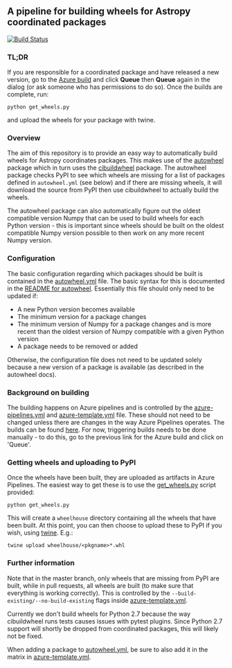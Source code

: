 ## A pipeline for building wheels for Astropy coordinated packages

[![Build Status](https://dev.azure.com/astropy-project/wheel-forge/_apis/build/status/astropy.wheel-forge?branchName=master)](https://dev.azure.com/astropy-project/wheel-forge/_build/latest?definitionId=1&branchName=master)

### TL;DR

If you are responsible for a coordinated package and have released a
new version, go to the [Azure build](https://dev.azure.com/astropy-project/wheel-forge/_build/) and click **Queue** then **Queue** again in the dialog (or ask someone who has permissions to do so). Once the builds are complete, run:

    python get_wheels.py

and upload the wheels for your package with twine.

### Overview

The aim of this repository is to provide an easy way to automatically
build wheels for Astropy coordinates packages. This makes use of the
[autowheel](https://github.com/astrofrog/autowheel) package which in
turn uses the [cibuildwheel](https://github.com/joerick/cibuildwheel)
package. The autowheel package checks PyPI to see which wheels are
missing for a list of packages defined in ``autowheel.yml`` (see below)
and if there are missing wheels, it will download the source from
PyPI then use cibuildwheel to actually build the wheels.

The autowheel package can also automatically figure out the oldest
compatible version Numpy that can be used to build wheels for each
Python version - this is important since wheels should be built on
the oldest compatible Numpy version possible to then work on any
more recent Numpy version.

### Configuration

The basic configuration regarding which packages should be built is contained in the [autowheel.yml](https://github.com/astropy/wheel-forge/blob/master/autowheel.yml) file. The basic syntax for this is documented in the
[README for autowheel](https://github.com/astrofrog/autowheel/blob/master/README.rst). Essentially this file should only need to be
updated if:

* A new Python version becomes available
* The minimum version for a package changes
* The minimum version of Numpy for a package changes and is more recent than the oldest version of Numpy compatible with a given Python version
* A package needs to be removed or added

Otherwise, the configuration file does not need to be updated solely
because a new version of a package is available (as described in the
autowheel docs).

### Background on building

The building happens on Azure pipelines and is controlled by the [azure-pipelines.yml](https://github.com/astropy/wheel-forge/blob/master/azure-pipelines.yml) and [azure-template.yml](https://github.com/astropy/wheel-forge/blob/master/azure-template.yml) file. These should not need to be changed unless there are changes in the way Azure Pipelines operates.
The builds can be found [here](https://dev.azure.com/astropy-project/wheel-forge/_build/). For now, triggering builds needs to be done manually - to do this, go to the previous link for the Azure build and click on 'Queue'.

### Getting wheels and uploading to PyPI

Once the wheels have been built, they are uploaded as artifacts in Azure Pipelines. The easiest way to get these is to use the [get_wheels.py](https://github.com/astropy/wheel-forge/blob/master/get_wheels.yml)
script provided:

    python get_wheels.py

This will create a ``wheelhouse`` directory containing all the wheels that have been built. At this point, you can then choose to upload
these to PyPI if you wish, using
[twine](https://pypi.org/project/twine/).  E.g.:

    twine upload wheelhouse/<pkgname>*.whl



### Further information

Note that in the master branch, only wheels that are missing from PyPI are built, while in pull requests, all wheels are built (to make sure
that everything is working correctly). This is controlled by the ``--build-existing/--no-build-existing`` flags inside [azure-template.yml](https://github.com/astropy/wheel-forge/blob/master/azure-template.yml).

Currently we don't build wheels for Python 2.7 because the way
cibuildwheel runs tests causes issues with pytest plugins. Since
Python 2.7 support will shortly be dropped from coordinated packages,
this will likely not be fixed.

When adding a package to [autowheel.yml](https://github.com/astropy/wheel-forge/blob/master/autowheel.yml), be sure to also add it in the matrix in
[azure-template.yml](https://github.com/astropy/wheel-forge/blob/master/azure-template.yml).

